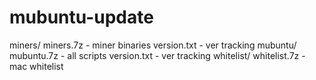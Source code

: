 # mubuntu-update

miners/
  miners.7z     - miner binaries
  version.txt   - ver tracking
mubuntu/
  mubuntu.7z    - all scripts
  version.txt   - ver tracking
whitelist/
  whitelist.7z  - mac whitelist 
